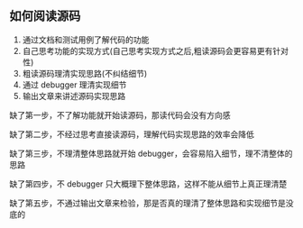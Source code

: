 ## 如何阅读源码

1. 通过文档和测试用例了解代码的功能
2. 自己思考功能的实现方式(自己思考实现方式之后,粗读源码会更容易更有针对性)
3. 粗读源码理清实现思路(不纠结细节)
4. 通过 debugger 理清实现细节
5. 输出文章来讲述源码实现思路

缺了第一步，不了解功能就开始读源码，那读代码会没有方向感

缺了第二步，不经过思考直接读源码，理解代码实现思路的效率会降低

缺了第三步，不理清整体思路就开始 debugger，会容易陷入细节，理不清整体的思路

缺了第四步，不 debugger 只大概理下整体思路，这样不能从细节上真正理清楚

缺了第五步，不通过输出文章来检验，那是否真的理清了整体思路和实现细节是没底的